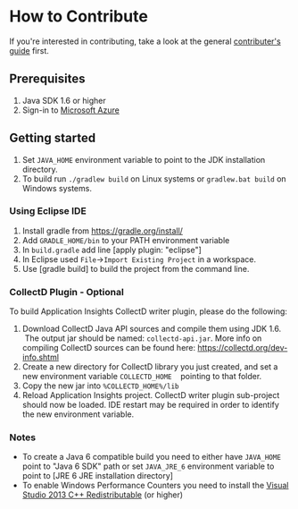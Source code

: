 # How to Contribute

If you're interested in contributing, take a look at the general [contributer's guide](https://github.com/Microsoft/ApplicationInsights-Home/blob/master/CONTRIBUTING.md) first.

## Prerequisites

1.  Java SDK 1.6 or higher
2.  Sign-in to [Microsoft Azure](https://azure.com)

## Getting started

1.  Set `JAVA_HOME` environment variable to point to the JDK installation directory.
2.  To build run `./gradlew build` on Linux systems or `gradlew.bat build` on Windows systems.

### Using Eclipse IDE

1.  Install gradle from https://gradle.org/install/
2.  Add `GRADLE_HOME/bin` to your PATH environment variable
3.  In `build.gradle` add line [apply plugin: "eclipse"]
4.  In Eclipse used `File`->`Import Existing Project` in a workspace.
5.  Use [gradle build] to build the project from the command line.

### CollectD Plugin - Optional

To build Application Insights CollectD writer plugin, please do the following:

1.  Download CollectD Java API sources and compile them using JDK 1.6.
    The output jar should be named: `collectd-api.jar`.
    More info on compiling CollectD sources can be found here: https://collectd.org/dev-info.shtml
2.  Create a new directory for CollectD library you just created, and set a new environment variable `COLLECTD_HOME`
    pointing to that folder.   
3.  Copy the new jar into `%COLLECTD_HOME%/lib`
4.  Reload Application Insights project. CollectD writer plugin sub-project should now be loaded.
    IDE restart may be required in order to identify the new environment variable.

### Notes

* To create a Java 6 compatible build you need to either have `JAVA_HOME` point to "Java 6 SDK" path or set `JAVA_JRE_6` environment variable to point to [JRE 6 JRE installation directory]
* To enable Windows Performance Counters you need to install the [Visual Studio 2013 C++ Redistributable](https://www.microsoft.com/en-us/download/details.aspx?id=40784) (or higher)
